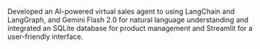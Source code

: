 Developed an AI-powered virtual sales agent to using LangChain and LangGraph, and Gemini Flash 2.0 for natural language understanding and integrated an SQLite database for product management and Streamlit for a user-friendly interface.
